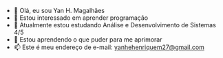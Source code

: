- 👋 Olá, eu sou Yan H. Magalhães
- 👀 Estou interessado em aprender programação
- 🌱 Atualmente estou estudando Análise e Desenvolvimento de Sistemas 4/5
- 💞️ Estou aprendendo o que puder para me aprimorar
- 📫 Este é meu endereço de e-mail: yanhehenriquem27@gmail.com

<!---
YanMagal/YanMagal is a ✨ special ✨ repository because its `README.md` (this file) appears on your GitHub profile.
You can click the Preview link to take a look at your changes.
--->
